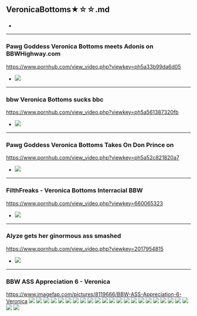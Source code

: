## VeronicaBottoms★☆☆.md
### 

- ![]()
---
### Pawg Goddess Veronica Bottoms meets Adonis on BBWHighway.com
https://www.pornhub.com/view_video.php?viewkey=ph5a33b99da6d05
- ![](https://ci.phncdn.com/videos/201712/15/145558272/original/(m=ecuKGgaaaa)(mh=eJQQSDl63i7ZDLyR)9.jpg)
---
### bbw Veronica Bottoms sucks bbc
https://www.pornhub.com/view_video.php?viewkey=ph5a561387320fb
- ![](https://ci.phncdn.com/videos/201801/10/149457582/original/(m=ecuKGgaaaa)(mh=q8h8JDbFg8461Gtq)6.jpg)
---
### Pawg Goddess Veronica Bottoms Takes On Don Prince on
https://www.pornhub.com/view_video.php?viewkey=ph5a52c821820a7
- ![](https://ci.phncdn.com/videos/201801/08/149081742/original/(m=ecuKGgaaaa)(mh=LDI3FmKk4-Z0ENef)4.jpg)
---
### FilthFreaks - Veronica Bottoms Interracial BBW
https://www.pornhub.com/view_video.php?viewkey=660065323
- ![](https://ci.phncdn.com/videos/201411/13/34711461/original/(m=ecuKGgaaaa)(mh=nhdFPdlrdiV9RxyU)9.jpg)
---
### Alyze gets her ginormous ass smashed
https://www.pornhub.com/view_video.php?viewkey=2017954815
- ![](https://ci.phncdn.com/videos/201107/19/4032187/original/(m=ecuKGgaaaa)(mh=y9A5qD31IdPqPyjr)8.jpg)
---
### BBW ASS Appreciation 6 - Veronica
https://www.imagefap.com/pictures/8119666/BBW-ASS-Appreciation-6-Veronica
![](https://x.imagefapusercontent.com/u/Drummbig24/8119666/1992340081/veronica104.jpg)
![](https://x.imagefapusercontent.com/u/Drummbig24/8119666/1595417598/veronica105.jpg)
![](https://x.imagefapusercontent.com/u/Drummbig24/8119666/885164126/veronica107.jpg)
![](https://x.imagefapusercontent.com/u/Drummbig24/8119666/161139244/veronica108.jpg)
![](https://x.imagefapusercontent.com/u/Drummbig24/8119666/804485159/veronica112.jpg)
![](https://x.imagefapusercontent.com/u/Drummbig24/8119666/1863125758/veronica116.jpg)
![](https://x.imagefapusercontent.com/u/Drummbig24/8119666/1364364548/veronica117.jpg)
![](https://x.imagefapusercontent.com/u/Drummbig24/8119666/1664349058/veronica118.jpg)
![](https://x.imagefapusercontent.com/u/Drummbig24/8119666/380999184/veronica128.jpg)
![](https://x.imagefapusercontent.com/u/Drummbig24/8119666/279958079/veronica130.jpg)
![](https://x.imagefapusercontent.com/u/Drummbig24/8119666/1992281687/veronica137.jpg)
![](https://x.imagefapusercontent.com/u/Drummbig24/8119666/1902903242/veronica153.jpg)
![](https://x.imagefapusercontent.com/u/Drummbig24/8119666/1853255270/veronica160.jpg)
![](https://x.imagefapusercontent.com/u/Drummbig24/8119666/165348167/veronica175.jpg)
![](https://x.imagefapusercontent.com/u/Drummbig24/8119666/2028915371/veronica180.jpg)
![](https://x.imagefapusercontent.com/u/Drummbig24/8119666/1441733185/veronica222.jpg)
![](https://x.imagefapusercontent.com/u/Drummbig24/8119666/719221542/veronica243.jpg)
![](https://x.imagefapusercontent.com/u/Drummbig24/8119666/420529198/veronica251.jpg)
![](https://x.imagefapusercontent.com/u/Drummbig24/8119666/444393905/veronica253.jpg)
![](https://x.imagefapusercontent.com/u/Drummbig24/8119666/2126535996/veronica254.jpg)
![](https://x.imagefapusercontent.com/u/Drummbig24/8119666/68590848/veronica260.jpg)
![](https://x.imagefapusercontent.com/u/Drummbig24/8119666/1692063089/veronica288.jpg)
![](https://x.imagefapusercontent.com/u/Drummbig24/8119666/1462437988/veronica291.jpg)
![](https://x.imagefapusercontent.com/u/Drummbig24/8119666/493733067/veronica292.jpg)
